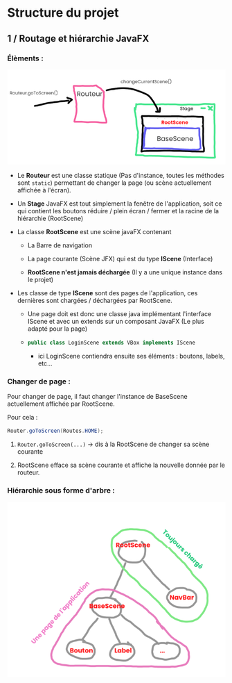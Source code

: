 # Structure du projet

## 1 / Routage et hiérarchie JavaFX

### Élèments :

![](./assets/2022-02-13-11-56-10-image.png)

- Le **Routeur** est une classe statique (Pas d'instance, toutes les méthodes sont `static`) permettant de changer la page (ou scène actuellement affichée à l'écran).

- Un **Stage** JavaFX est tout simplement la fenêtre de l'application, soit ce qui contient les boutons réduire / plein écran / fermer et la racine de la hiérarchie (RootScene)

- La classe **RootScene** est une scène javaFX contenant
  
  - La Barre de navigation
  
  - La page courante (Scène JFX) qui est du type **IScene** (Interface)
  
  - **RootScene n'est jamais déchargée** (Il y a une unique instance dans le projet)

- Les classe de type **IScene** sont des pages de l'application, ces dernières sont chargées / déchargées par RootScene.
  
  - Une page doit est donc une classe java implémentant l'interface IScene et avec un extends sur un composant JavaFX (Le plus adapté pour la page)

  - ```java
    public class LoginScene extends VBox implements IScene
    ```
    
    - ici LoginScene contiendra ensuite ses éléments : boutons, labels, etc...

### Changer de page :

Pour changer de page, il faut changer l'instance de BaseScene actuellement affichée par RootScene.

Pour cela : 

```java
Router.goToScreen(Routes.HOME);
```

1. `Router.goToScreen(...)` -> dis à la RootScene de changer sa scène courante

2.  RootScene efface sa scène courante et affiche la nouvelle donnée par le routeur.

### Hiérarchie sous forme d'arbre :

![](./assets/2022-02-13-12-07-28-image.png)
